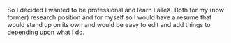So I decided I wanted to be professional and learn LaTeX. Both for my (now former) research position and for myself so I would have a resume that would stand up on its own and would be easy to edit and add things to depending upon what I do.
